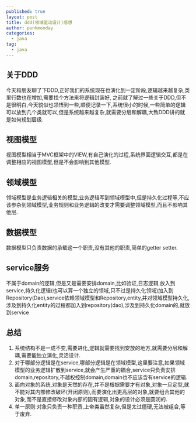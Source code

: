 ```yaml
---
published: true
layout: post
title: ddd(领域驱动设计)感想
author: punkmonday
categories:
  - java
tag:
  - java
---
```

## 关于DDD

今天和朋友聊了下DDD,正好我们的系统现在也演化到一定阶段,逻辑越来越复杂,类里行数也在增加,需要找个方法来将逻辑封装好,
之前就了解过一些关于DDD,但不是很明白,今天貌似也领悟到一些,顺便记录一下,系统很小的时候,一些简单的逻辑可以放到几个类就可以,但是系统越来越复杂,就需要分层和解耦,大致DDD讲的就是如何规划层级.

## 视图模型

视图模型相当于MVC框架中的VIEW,有自己演化的过程,系统界面逻辑交互,都是在调整相应的视图模型,但是不会影响到其他模型.

## 领域模型

领域模型是业务逻辑相关的模型,业务逻辑写到领域模型中,但是持久化过程等,不应该参杂到领域模型,业务规则和业务逻辑的改变才需要调整领域模型,而且不影响其他层.

## 数据模型

数据模型只负责数据的承载这一个职责,没有其他的职责,简单的getter setter.

## service服务

不属于domain的逻辑,但是又是需要安排domain,比如验证,日志逻辑,放入到service,持久化逻辑(也可以算一个独立的领域,只不过是持久化领域)加入到Repository(Dao),service依赖领域模型和Repository,entity,并对领域模型持久化,涉及到持久化entity的过程都加入到repository(dao),涉及到持久化domain的,就放到service

## 总结

1. 系统结构不是一成不变,需要进化,逻辑就需要找到安放的地方,就需要分层和解耦,需要能独立演化,灵活设计.
2. 对于哪部分逻辑是在service,哪部分逻辑是在领域模型,这里要注意,如果领域模型的业务逻辑扩散到service,就会产生严重的耦合,service只负责安排domain,repository,不越权控制domain,domain也不应该含有service的逻辑.
3. 面向对象的系统,对象是天然的存在,并不是根据需要才有对象,对象一旦定型,就不能对其内部修改破坏(开闭原则),而要演化出更高层的对象,就要组合其他的对象,而不是直接修改对象内部的固有逻辑,对象的设计必须是圆润的.
4. 单一原则:对象只负责一种职责,上帝类虽然复杂,但是太过僵硬,无法被组合,等于废弃.
